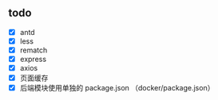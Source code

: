 ## todo

- [x] antd
- [x] less
- [x] rematch
- [x] express
- [x] axios
- [x] 页面缓存
- [x] 后端模块使用单独的 package.json （docker/package.json）